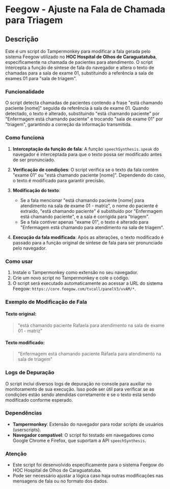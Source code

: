 # Feegow - Ajuste na Fala de Chamada para Triagem

## Descrição

Este é um script do Tampermonkey para modificar a fala gerada pelo sistema Feegow utilizado no **HOC Hospital de Olhos de Caraguatatuba**, especificamente na chamada de pacientes para atendimento. O script intercepta a função de síntese de fala do navegador e altera o texto de chamadas para a sala de exame 01, substituindo a referência a sala de exames 01 para "sala de triagem".

### Funcionalidade

O script detecta chamadas de pacientes contendo a frase "está chamando paciente [nome]" seguida da referência à sala de exame 01. Quando detectado, o texto é alterado, substituindo "está chamando paciente" por "Enfermagem está chamando paciente" e trocando "sala de exame 01" por "triagem", garantindo a correção da informação transmitida.

### Como funciona

1. **Interceptação da função de fala**: A função `speechSynthesis.speak` do navegador é interceptada para que o texto possa ser modificado antes de ser pronunciado.
   
2. **Verificação de condições**: O script verifica se o texto da fala contém "exame 01" ou "está chamando paciente [nome]". Dependendo do caso, o texto é modificado para garantir precisão.

3. **Modificação do texto**:
   - Se a fala mencionar "está chamando paciente [nome] para atendimento na sala de exame 01 - matriz", o nome do paciente é extraído, "está chamando paciente" é substituído por "Enfermagem está chamando paciente", e a sala é corrigida para "triagem".
   - Se a fala contiver apenas "exame 01", o texto é alterado para "Enfermagem está chamando para atendimento na sala de triagem".

4. **Execução da fala modificada**: Após as alterações, o texto modificado é passado para a função original de síntese de fala para ser pronunciado pelo navegador.

### Como usar

1. Instale o Tampermonkey como extensão no seu navegador.
2. Crie um novo script no Tampermonkey e cole o código.
3. O script será executado automaticamente ao acessar a URL do sistema Feegow: `https://core.feegow.com/tvcall/panelV3/vvAM/*`.

### Exemplo de Modificação de Fala

#### Texto original:
> "está chamando paciente Rafaela para atendimento na sala de exame 01 - matriz"

#### Texto modificado:
> "Enfermagem está chamando paciente Rafaela para atendimento na sala de triagem"

### Logs de Depuração

O script inclui diversos logs de depuração no console para auxiliar no monitoramento de sua execução. Isso pode ser útil para verificar se as condições estão sendo atendidas corretamente e se o texto está sendo modificado conforme esperado.

### Dependências

- **Tampermonkey**: Extensão do navegador para rodar scripts de usuários (userscripts).
- **Navegador compatível**: O script foi testado em navegadores como Google Chrome e Firefox, que suportam a API `speechSynthesis`.

### Atenção

- Este script foi desenvolvido especificamente para o sistema Feegow do HOC Hospital de Olhos de Caraguatatuba.
- Pode ser necessário ajustar a lógica caso haja outras modificações nas mensagens de fala ou no formato dos dados.
